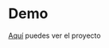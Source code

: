 # Demo

<a href="https://guileless-entremet-c133ee.netlify.app/" target="_blank">Aquí</a> puedes ver el proyecto
